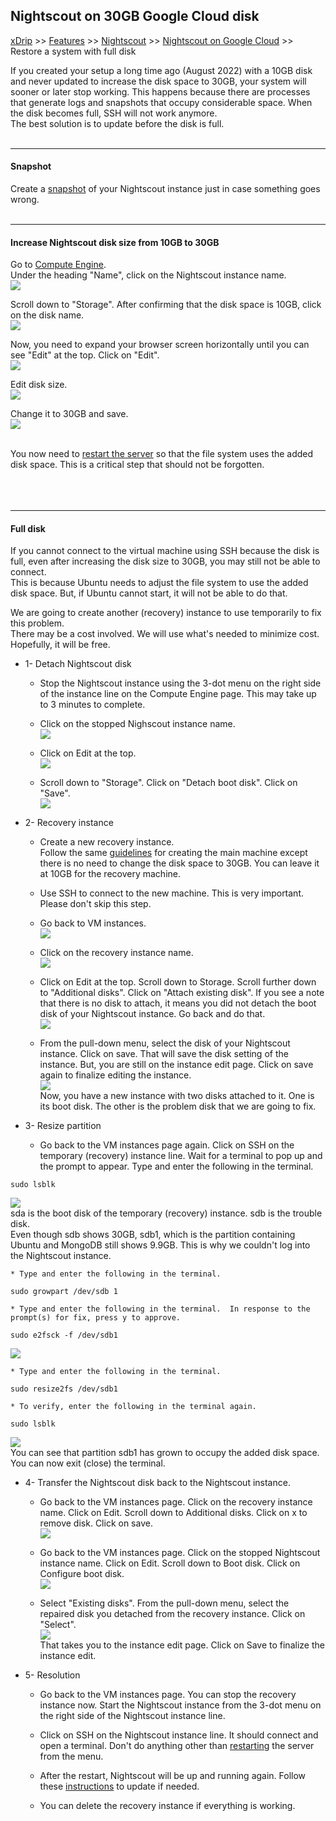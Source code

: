 ## Nightscout on 30GB Google Cloud disk
[xDrip](../../README.md) >> [Features](../Features_page.md) >> [Nightscout](../Nightscout_page.md) >> [Nightscout on Google Cloud](./GoogleCloud.md) >> Restore a system with full disk  
  
If you created your setup a long time ago (August 2022) with a 10GB disk and never updated to increase the disk space to 30GB, your system will sooner or later stop working.  This happens because there are processes that generate logs and snapshots that occupy considerable space.  When the disk becomes full, SSH will not work anymore.  
The best solution is to update before the disk is full.  
<br/>  
  
---  
  
#### **Snapshot**
Create a [snapshot](./Snapshots.md) of your Nightscout instance just in case something goes wrong.  
<br/>  
  
---    
  
#### **Increase Nightscout disk size from 10GB to 30GB**  
Go to [Compute Engine](./ComputeEngine.md).  
Under the heading "Name", click on the Nightscout instance name.  
![](./images/InstanceName.png)  
  
Scroll down to "Storage".  After confirming that the disk space is 10GB, click on the disk name.  
![](./images/EditInstanceDisk.png)  
  
Now, you need to expand your browser screen horizontally until you can see "Edit" at the top.  Click on "Edit".  
![](./images/EditDisk.png)  
  
Edit disk size.  
![](./images/Disk10G.png)  
  
Change it to 30GB and save.  
![](./images/UpdateDiskSize.png)  
<br/>  
  
You now need to [restart the server](./Restart.md) so that the file system uses the added disk space.  This is a critical step that should not be forgotten.  
<br/>  
<br/>  
  
---  
  
#### **Full disk**
If you cannot connect to the virtual machine using SSH because the disk is full, even after increasing the disk size to 30GB, you may still not be able to connect.  
This is because Ubuntu needs to adjust the file system to use the added disk space.  But, if Ubuntu cannot start, it will not be able to do that.  
  
We are going to create another (recovery) instance to use temporarily to fix this problem.  
There may be a cost involved.  We will use what's needed to minimize cost.  Hopefully, it will be free.  
  
* 1- Detach Nightscout disk 
    * Stop the Nightscout instance using the 3-dot menu on the right side of the instance line on the Compute Engine page.  This may take up to 3 minutes to complete.  

    * Click on the stopped Nighscout instance name.  
![](./images/StoppedInstanceSelect.png)  

    * Click on Edit at the top.  
![](./images/EditInstance.png)  

    * Scroll down to "Storage".  Click on "Detach boot disk".  Click on "Save".  
![](./images/DetachBootDisk.png)  

* 2- Recovery instance  
    * Create a new recovery instance.  
Follow the same [guidelines](./VirtualMachine.md) for creating the main machine except there is no need to change the disk space to 30GB.  You can leave it at 10GB for the recovery machine.  

    * Use SSH to connect to the new machine.  This is very important.  Please don't skip this step.  

    * Go back to VM instances.  
![](./images/VM_Instances.png)  

    * Click on the recovery instance name.  
![](./images/EditRecoveryInstance.png)  

    * Click on Edit at the top.  Scroll down to Storage.  Scroll further down to "Additional disks".  Click on "Attach existing disk".  If you see a note that there is no disk to attach, it means you did not detach the boot disk of your Nightscout instance.  Go back and do that.  
![](./images/AttachExistingDisk.png)  

    * From the pull-down menu, select the disk of your Nightscout instance.  Click on save.  That will save the disk setting of the instance.  But, you are still on the instance edit page.  Click on save again to finalize editing the instance.  
![](./images/SelectExistingDisk.png)  
Now, you have a new instance with two disks attached to it.  One is its boot disk.  The other is the problem disk that we are going to fix.  

* 3- Resize partition  
    * Go back to the VM instances page again.  Click on SSH on the temporary (recovery) instance line.  Wait for a terminal to pop up and the prompt to appear.  Type and enter the following in the terminal.  
```  
sudo lsblk  
```  
![](./images/lsblk1.png)  
sda is the boot disk of the temporary (recovery) instance.  sdb is the trouble disk.  
Even though sdb shows 30GB, sdb1, which is the partition containing Ubuntu and MongoDB still shows 9.9GB.  This is why we couldn't log into the Nightscout instance.  

    * Type and enter the following in the terminal.  
```  
sudo growpart /dev/sdb 1  
```  

    * Type and enter the following in the terminal.  In response to the prompt(s) for fix, press y to approve.  
```  
sudo e2fsck -f /dev/sdb1  
```  
![](./images/e2fsk_Fix.png)  

    * Type and enter the following in the terminal.  
```  
sudo resize2fs /dev/sdb1  
```  

    * To verify, enter the following in the terminal again.  
```  
sudo lsblk  
```  
![](./images/lsblk2.png)  
You can see that partition sdb1 has grown to occupy the added disk space.  You can now exit (close) the terminal.  

* 4- Transfer the Nightscout disk back to the Nightscout instance.
    * Go back to the VM instances page.  Click on the recovery instance name.  Click on Edit.  Scroll down to Additional disks.  Click on x to remove disk.  Click on save.  
![](./images/DetachAdditionalDisk.png)  

    * Go back to the VM instances page.  Click on the stopped Nightscout instance name.  Click on Edit.  Scroll down to Boot disk.  Click on Configure boot disk.  
![](./images/ConfigBootDisk.png)  

    * Select "Existing disks".  From the pull-down menu, select the repaired disk you detached from the recovery instance.  Click on "Select".  
![](./images/SelectBootDisk.png)  
That takes you to the instance edit page.  Click on Save to finalize the instance edit.  

* 5- Resolution  
    * Go back to the VM instances page.  You can stop the recovery instance now.  Start the Nightscout instance from the 3-dot menu on the right side of the Nightscout instance line.  

    * Click on SSH on the Nightscout instance line.  It should connect and open a terminal.  Don't do anything other than [restarting](./Restart.md) the server from the menu.  

    * After the restart, Nightscout will be up and running again.  Follow these [instructions](./NS_SyncExecutables.md) to update if needed.  

    * You can delete the recovery instance if everything is working.  
  

